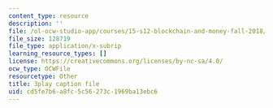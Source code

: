 ```yaml
---
content_type: resource
description: ''
file: /ol-ocw-studio-app/courses/15-s12-blockchain-and-money-fall-2018/cd5fe7b6a8fc5c56273c1969ba13ebc6_vPJ8oQ99r9c.srt
file_size: 128719
file_type: application/x-subrip
learning_resource_types: []
license: https://creativecommons.org/licenses/by-nc-sa/4.0/
ocw_type: OCWFile
resourcetype: Other
title: 3play caption file
uid: cd5fe7b6-a8fc-5c56-273c-1969ba13ebc6
---
```

